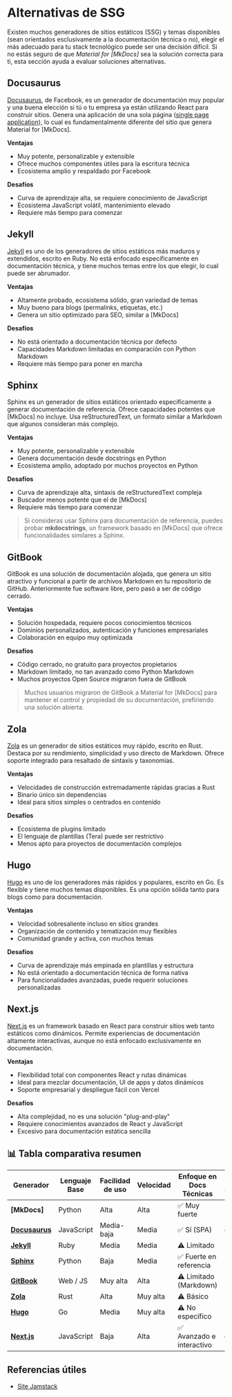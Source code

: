 # Alternativas de SSG

Existen muchos generadores de sitios estáticos (SSG) y temas disponibles (sean orientados esclusivamente a la documentación técnica o no), elegir el más adecuado para tu stack tecnológico puede ser una decisión difícil. Si no estás seguro de que _Material for [MkDocs]_ sea la solución correcta para ti, esta sección ayuda a evaluar soluciones alternativas.

## Docusaurus

[Docusaurus], de Facebook, es un generador de documentación muy popular y una buena elección si tú o tu empresa ya están utilizando React para construir sitios. Genera una aplicación de una sola página ([single page application]), lo cual es fundamentalmente diferente del sitio que genera Material for [MkDocs].

**Ventajas**

- Muy potente, personalizable y extensible  
- Ofrece muchos componentes útiles para la escritura técnica  
- Ecosistema amplio y respaldado por Facebook

**Desafíos**

- Curva de aprendizaje alta, se requiere conocimiento de JavaScript  
- Ecosistema JavaScript volátil, mantenimiento elevado  
- Requiere más tiempo para comenzar

## Jekyll

[Jekyll] es uno de los generadores de sitios estáticos más maduros y extendidos, escrito en Ruby. No está enfocado específicamente en documentación técnica, y tiene muchos temas entre los que elegir, lo cual puede ser abrumador.

**Ventajas**

- Altamente probado, ecosistema sólido, gran variedad de temas  
- Muy bueno para blogs (permalinks, etiquetas, etc.)  
- Genera un sitio optimizado para SEO, similar a [MkDocs]

**Desafíos**

- No está orientado a documentación técnica por defecto  
- Capacidades Markdown limitadas en comparación con Python Markdown  
- Requiere más tiempo para poner en marcha

## Sphinx

Sphinx es un generador de sitios estáticos orientado específicamente a generar documentación de referencia. Ofrece capacidades potentes que [MkDocs] no incluye. Usa reStructuredText, un formato similar a Markdown que algunos consideran más complejo.

**Ventajas**

- Muy potente, personalizable y extensible  
- Genera documentación desde docstrings en Python  
- Ecosistema amplio, adoptado por muchos proyectos en Python

**Desafíos**

- Curva de aprendizaje alta, sintaxis de reStructuredText compleja  
- Buscador menos potente que el de [MkDocs]  
- Requiere más tiempo para comenzar

> Si consideras usar Sphinx para documentación de referencia, puedes probar **mkdocstrings**, un framework basado en [MkDocs] que ofrece funcionalidades similares a Sphinx.

## GitBook

GitBook es una solución de documentación alojada, que genera un sitio atractivo y funcional a partir de archivos Markdown en tu repositorio de GitHub. Anteriormente fue software libre, pero pasó a ser de código cerrado.

**Ventajas**

- Solución hospedada, requiere pocos conocimientos técnicos  
- Dominios personalizados, autenticación y funciones empresariales  
- Colaboración en equipo muy optimizada

**Desafíos**

- Código cerrado, no gratuito para proyectos propietarios  
- Markdown limitado, no tan avanzado como Python Markdown  
- Muchos proyectos Open Source migraron fuera de GitBook

> Muchos usuarios migraron de GitBook a Material for [MkDocs] para mantener el control y propiedad de su documentación, prefiriendo una solución abierta.

## Zola

[Zola] es un generador de sitios estáticos muy rápido, escrito en Rust. Destaca por su rendimiento, simplicidad y uso directo de Markdown. Ofrece soporte integrado para resaltado de sintaxis y taxonomías.

**Ventajas**

- Velocidades de construcción extremadamente rápidas gracias a Rust  
- Binario único sin dependencias  
- Ideal para sitios simples o centrados en contenido

**Desafíos**

- Ecosistema de plugins limitado  
- El lenguaje de plantillas (Tera) puede ser restrictivo  
- Menos apto para proyectos de documentación complejos

## Hugo

[Hugo] es uno de los generadores más rápidos y populares, escrito en Go. Es flexible y tiene muchos temas disponibles. Es una opción sólida tanto para blogs como para documentación.

**Ventajas**

- Velocidad sobresaliente incluso en sitios grandes  
- Organización de contenido y tematización muy flexibles  
- Comunidad grande y activa, con muchos temas

**Desafíos**

- Curva de aprendizaje más empinada en plantillas y estructura  
- No está orientado a documentación técnica de forma nativa  
- Para funcionalidades avanzadas, puede requerir soluciones personalizadas

## Next.js

[Next.js] es un framework basado en React para construir sitios web tanto estáticos como dinámicos. Permite experiencias de documentación altamente interactivas, aunque no está enfocado exclusivamente en documentación.

**Ventajas**

- Flexibilidad total con componentes React y rutas dinámicas  
- Ideal para mezclar documentación, UI de apps y datos dinámicos  
- Soporte empresarial y despliegue fácil con Vercel

**Desafíos**

- Alta complejidad, no es una solución "plug-and-play"  
- Requiere conocimientos avanzados de React y JavaScript  
- Excesivo para documentación estática sencilla

## 📊 Tabla comparativa resumen

| Generador     | Lenguaje Base | Facilidad de uso | Velocidad | Enfoque en Docs Técnicas | Requiere JS/React | Código Abierto |
|---------------|---------------|------------------|-----------|---------------------------|--------------------|----------------|
| **[MkDocs]**    | Python        | Alta             | Alta      | ✅ Muy fuerte             | ❌ No              | ✅ Sí          |
| **[Docusaurus]**| JavaScript    | Media-baja       | Media     | ✅ Sí (SPA)               | ✅ Sí              | ✅ Sí          |
| **[Jekyll]**    | Ruby          | Media            | Media     | ⚠️ Limitado               | ❌ No              | ✅ Sí          |
| **[Sphinx]**    | Python        | Baja             | Media     | ✅ Fuerte en referencia    | ❌ No              | ✅ Sí          |
| **[GitBook]**   | Web / JS      | Muy alta         | Alta      | ⚠️ Limitado (Markdown)    | ❌ No              | ❌ No (cerrado)|
| **[Zola]**      | Rust          | Alta             | Muy alta  | ⚠️ Básico                 | ❌ No              | ✅ Sí          |
| **[Hugo]**      | Go            | Media            | Muy alta  | ⚠️ No específico          | ❌ No              | ✅ Sí          |
| **[Next.js]**   | JavaScript    | Baja             | Alta      | ✅ Avanzado e interactivo | ✅ Sí              | ✅ Sí          |

## Referencias útiles

- [Site Jamstack]

[Site Jamstack]: https://jamstack.org/generators/

[Docusaurus]: https://docusaurus.io/

[React]: https://reactjs.org/

[single page application]: https://en.wikipedia.org/wiki/Single-page_application

[Docz]: https://www.docz.site/

[Gatsby]: https://www.gatsbyjs.com/

[VuePress]: https://vuepress.vuejs.org/

[Docsify]: https://docsify.js.org/

[GitBook]: https://www.gitbook.com/

[Jekyll]: https://jekyllrb.com/

[Sphinx]: https://www.sphinx-doc.org/en/master/

[Zola]: https://www.getzola.org/

[Hugo]: https://gohugo.io/

[Next.js]: https://nextjs.org/